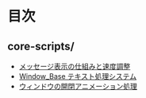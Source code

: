# 目次

## core-scripts/

- [メッセージ表示の仕組みと速度調整](core-scripts/メッセージ表示の仕組みと速度調整.md)
- [Window_Base テキスト処理システム](core-scripts/Window_Baseテキスト処理システム.md)
- [ウィンドウの開閉アニメーション処理](ウィンドウの開閉アニメーション処理.md)
